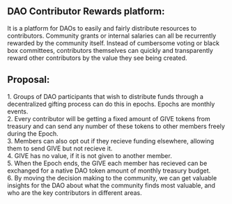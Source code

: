 <h2> DAO Contributor Rewards platform: </h2>
It is a platform for DAOs to easily and fairly distribute resources to contributors. Community grants or internal salaries can all be recurrently rewarded by the community itself. Instead of cumbersome voting or black box committees, contributors themselves can quickly and transparently reward other contributors by the value they see being created.

<h2> Proposal: </h2>
1. Groups of DAO participants that wish to distribute funds through a decentralized gifting process can do this in epochs. Epochs are monthly events. <br />
2. Every contributor will be getting a fixed amount of GIVE tokens from treasury and can send any number of these tokens to other members freely during the Epoch. <br />
3. Members can also opt out if they recieve funding elsewhere, allowing them to send GIVE but not recieve it. <br />
4. GIVE has no value, if it is not given to another member. <br />
5. When the Epoch ends, the GIVE each member has recieved can be exchanged for a native DAO token amount of monthly treasury budget. <br />
6. By moving the decision making to the community, we can get valuable insights for the DAO about what the community finds most valuable, and who are the key contributors in different areas. <br />

